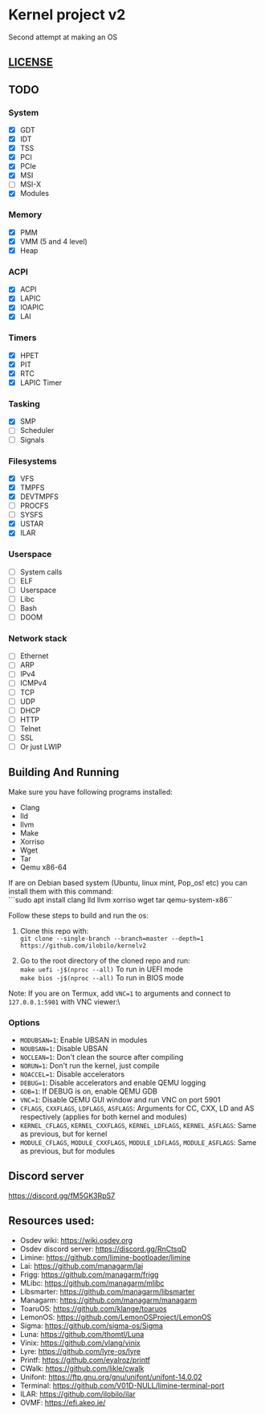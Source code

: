 # Kernel project v2
Second attempt at making an OS

## [LICENSE](LICENSE)

## TODO

### System
- [x] GDT
- [x] IDT
- [x] TSS
- [x] PCI
- [x] PCIe
- [x] MSI
- [ ] MSI-X
- [x] Modules

### Memory
- [x] PMM
- [x] VMM (5 and 4 level)
- [x] Heap

### ACPI
- [x] ACPI
- [x] LAPIC
- [x] IOAPIC
- [x] LAI

<!-- ### Device drivers
#### Audio
- [ ] PC speaker
- [ ] AC97
- [ ] SB16

#### I/O
- [ ] PS/2 Keyboard
- [ ] PS/2 Mouse
- [x] COM

#### VMs
- [ ] VMWare Tools
- [ ] VBox Guest Additions
- [ ] Virtio

#### Storage
- [ ] FDC
- [ ] IDE
- [ ] SATA
- [ ] NVMe
- [ ] Virtio block

#### Network
- [ ] RTL8139
- [ ] RTL8169
- [ ] E1000
- [ ] Virtio network

#### USB
- [ ] UHCI
- [ ] OHCI
- [ ] EHCI
- [ ] XHCI -->

### Timers
- [x] HPET
- [x] PIT
- [x] RTC
- [x] LAPIC Timer

### Tasking
- [x] SMP
- [ ] Scheduler
- [ ] Signals

<!-- ### Partition tables
- [ ] MBR
- [ ] GPT -->

### Filesystems
- [x] VFS
- [x] TMPFS
- [x] DEVTMPFS
- [ ] PROCFS
- [ ] SYSFS
- [x] USTAR
- [x] ILAR
<!-- - [ ] Ext2
- [ ] Fat32
- [ ] ISO9660
- [ ] NTFS -->

### Userspace
- [ ] System calls
- [ ] ELF
- [ ] Userspace
- [ ] Libc
- [ ] Bash
- [ ] DOOM

### Network stack
- [ ] Ethernet
- [ ] ARP
- [ ] IPv4
- [ ] ICMPv4
- [ ] TCP
- [ ] UDP
- [ ] DHCP
- [ ] HTTP
- [ ] Telnet
- [ ] SSL
- [ ] Or just LWIP

## Building And Running

Make sure you have following programs installed:
* Clang
* lld
* llvm
* Make
* Xorriso
* Wget
* Tar
* Qemu x86-64

If are on Debian based system (Ubuntu, linux mint, Pop_os! etc) you can install them with this command:\
```sudo apt install clang lld llvm xorriso wget tar qemu-system-x86``

Follow these steps to build and run the os:
1. Clone this repo with:\
``git clone --single-branch --branch=master --depth=1 https://github.com/ilobilo/kernelv2``

2. Go to the root directory of the cloned repo and run:\
``make uefi -j$(nproc --all)`` To run in UEFI mode\
``make bios -j$(nproc --all)`` To run in BIOS mode

Note: If you are on Termux, add ``VNC=1`` to arguments and connect to ``127.0.0.1:5901`` with VNC viewer:\

### Options
* ``MODUBSAN=1``: Enable UBSAN in modules
* ``NOUBSAN=1``: Disable UBSAN
* ``NOCLEAN=1``: Don't clean the source after compiling
* ``NORUN=1``: Don't run the kernel, just compile
* ``NOACCEL=1``: Disable accelerators
* ``DEBUG=1``: Disable accelerators and enable QEMU logging
* ``GDB=1``: If DEBUG is on, enable QEMU GDB
* ``VNC=1``: Disable QEMU GUI window and run VNC on port 5901
* ``CFLAGS``, ``CXXFLAGS``, ``LDFLAGS``, ``ASFLAGS``: Arguments for CC, CXX, LD and AS respectively (applies for both kernel and modules)
* ``KERNEL_CFLAGS``, ``KERNEL_CXXFLAGS``, ``KERNEL_LDFLAGS``, ``KERNEL_ASFLAGS``: Same as previous, but for kernel
* ``MODULE_CFLAGS``, ``MODULE_CXXFLAGS``, ``MODULE_LDFLAGS``, ``MODULE_ASFLAGS``: Same as previous, but for modules

## Discord server
https://discord.gg/fM5GK3RpS7

## Resources used:
* Osdev wiki: https://wiki.osdev.org
* Osdev discord server: https://discord.gg/RnCtsqD
* Limine: https://github.com/limine-bootloader/limine
* Lai: https://github.com/managarm/lai
* Frigg: https://github.com/managarm/frigg
* MLibc: https://github.com/managarm/mlibc
* Libsmarter: https://github.com/managarm/libsmarter
* Managarm: https://github.com/managarm/managarm
* ToaruOS: https://github.com/klange/toaruos
* LemonOS: https://github.com/LemonOSProject/LemonOS
* Sigma: https://github.com/sigma-os/Sigma
* Luna: https://github.com/thomtl/Luna
* Vinix: https://github.com/vlang/vinix
* Lyre: https://github.com/lyre-os/lyre
* Printf: https://github.com/eyalroz/printf
* CWalk: https://github.com/likle/cwalk
* Unifont: https://ftp.gnu.org/gnu/unifont/unifont-14.0.02
* Terminal: https://github.com/V01D-NULL/limine-terminal-port
* ILAR: https://github.com/ilobilo/ilar
* OVMF: https://efi.akeo.ie/